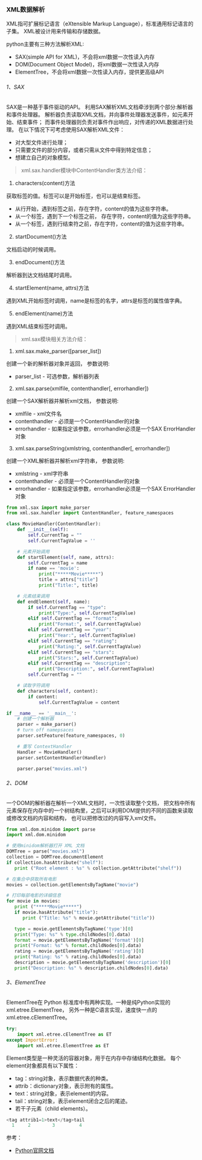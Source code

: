 ### XML数据解析

XML指可扩展标记语言（eXtensible Markup Language），标准通用标记语言的子集。
XML被设计用来传输和存储数据。

python主要有三种方法解析XML:
- SAX(simple API for XML)，不会将xml数据一次性读入内存
- DOM(Document Object Model)，将xml数据一次性读入内存
- ElementTree，不会将xml数据一次性读入内存，提供更高级API

###### 1、SAX
SAX是一种基于事件驱动的API。
利用SAX解析XML文档牵涉到两个部分:解析器和事件处理器。
解析器负责读取XML文档，并向事件处理器发送事件，如元素开始、结束事件；
而事件处理器则负责对事件作出响应，对传递的XML数据进行处理。
在以下情况下可考虑使用SAX解析XML文件：
- 对大型文件进行处理；
- 只需要文件的部分内容，或者只需从文件中得到特定信息；
- 想建立自己的对象模型。

>xml.sax.handler模块中ContentHandler类方法介绍：

1) characters(content)方法

获取标签的值。标签可以是开始标签，也可以是结束标签。
- 从行开始，遇到标签之前，存在字符，content的值为这些字符串。
- 从一个标签，遇到下一个标签之前， 存在字符，content的值为这些字符串。
- 从一个标签，遇到行结束符之前，存在字符，content的值为这些字符串。

2) startDocument()方法

文档启动的时候调用。

3) endDocument()方法

解析器到达文档结尾时调用。

4) startElement(name, attrs)方法

遇到XML开始标签时调用，name是标签的名字，attrs是标签的属性值字典。

5) endElement(name)方法

遇到XML结束标签时调用。

>xml.sax模块相关方法介绍：

1) xml.sax.make_parser([parser_list])

创建一个新的解析器对象并返回，
参数说明:
- parser_list - 可选参数，解析器列表

2) xml.sax.parse(xmlfile, contenthandler[, errorhandler])

创建一个SAX解析器并解析xml文档，
参数说明:
- xmlfile - xml文件名
- contenthandler - 必须是一个ContentHandler的对象
- errorhandler - 如果指定该参数，errorhandler必须是一个SAX ErrorHandler对象

3) xml.sax.parseString(xmlstring, contenthandler[, errorhandler])

创建一个XML解析器并解析xml字符串，
参数说明:
- xmlstring - xml字符串
- contenthandler - 必须是一个ContentHandler的对象
- errorhandler - 如果指定该参数，errorhandler必须是一个SAX ErrorHandler对象

```python
from xml.sax import make_parser
from xml.sax.handler import ContentHandler, feature_namespaces

class MovieHandler(ContentHandler):
    def __init__(self):
        self.CurrentTag = ""
        self.CurrentTagValue = ''

    # 元素开始调用
    def startElement(self, name, attrs):
        self.CurrentTag = name
        if name == 'movie':
            print("*****Movie*****")
            title = attrs["title"]
            print("Title:", title)

    # 元素结束调用
    def endElement(self, name):
        if self.CurrentTag == "type":
            print("Type:", self.CurrentTagValue)
        elif self.CurrentTag == "format":
            print("Format:", self.CurrentTagValue)
        elif self.CurrentTag == "year":
            print("Year:", self.CurrentTagValue)
        elif self.CurrentTag == "rating":
            print("Rating:", self.CurrentTagValue)
        elif self.CurrentTag == "stars":
            print("Stars:", self.CurrentTagValue)
        elif self.CurrentTag == "description":
            print("Description:", self.CurrentTagValue)
        self.CurrentTag = ""

    # 读取字符调用
    def characters(self, content):
        if content:
            self.CurrentTagValue = content

if __name__ == '__main__':
    # 创建一个解析器
    parser = make_parser()
    # turn off namepsaces
    parser.setFeature(feature_namespaces, 0)

    # 重写 ContextHandler
    Handler = MovieHandler()
    parser.setContentHandler(Handler)

    parser.parse("movies.xml")
```

###### 2、DOM
一个DOM的解析器在解析一个XML文档时，一次性读取整个文档，
把文档中所有元素保存在内存中的一个树结构里，之后可以利用DOM提供的不同的函数来读取或修改文档的内容和结构，
也可以把修改过的内容写入xml文件。

```python
from xml.dom.minidom import parse
import xml.dom.minidom

# 使用minidom解析器打开 XML 文档
DOMTree = parse("movies.xml")
collection = DOMTree.documentElement
if collection.hasAttribute("shelf"):
   print ("Root element : %s" % collection.getAttribute("shelf"))

# 在集合中获取所有电影
movies = collection.getElementsByTagName("movie")

# 打印每部电影的详细信息
for movie in movies:
   print ("*****Movie*****")
   if movie.hasAttribute("title"):
      print ("Title: %s" % movie.getAttribute("title"))

   type = movie.getElementsByTagName('type')[0]
   print("Type: %s" % type.childNodes[0].data)
   format = movie.getElementsByTagName('format')[0]
   print("Format: %s" % format.childNodes[0].data)
   rating = movie.getElementsByTagName('rating')[0]
   print("Rating: %s" % rating.childNodes[0].data)
   description = movie.getElementsByTagName('description')[0]
   print("Description: %s" % description.childNodes[0].data)
```

###### 3、ElementTree
ElementTree在 Python 标准库中有两种实现。一种是纯Python实现的xml.etree.ElementTree，
另外一种是C语言实现，速度快一点的xml.etree.cElementTree。

```python
try:
    import xml.etree.cElementTree as ET
except ImportError:
    import xml.etree.ElementTree as ET
```

Element类型是一种灵活的容器对象，用于在内存中存储结构化数据。
每个element对象都具有以下属性：
- tag：string对象，表示数据代表的种类。
- attrib：dictionary对象，表示附有的属性。
- text：string对象，表示element的内容。
- tail：string对象，表示element闭合之后的尾迹。
- 若干子元素（child elements）。

```python
<tag attrib1=1>text</tag>tail
  1     2        3         4
```

参考：

- [Python官网文档](https://docs.python.org/2/library/xml.etree.elementtree.html)


